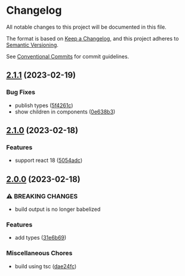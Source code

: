 # Changelog

All notable changes to this project will be documented in this file.

The format is based on [Keep a Changelog](https://keepachangelog.com/en/1.0.0/), and this project
adheres to [Semantic Versioning](https://semver.org/spec/v2.0.0.html).

See [Conventional Commits](https://conventionalcommits.org) for commit guidelines.

## [2.1.1](https://github.com/jneander/a11y-react/compare/v2.1.0...v2.1.1) (2023-02-19)

### Bug Fixes

- publish types
  ([5f4261c](https://github.com/jneander/a11y-react/commit/5f4261ce2f12db2b90e0a8122e80c0b8de740fa4))
- show children in components
  ([0e638b3](https://github.com/jneander/a11y-react/commit/0e638b3768c738c4e2000410dc964bf45edaee1c))

## [2.1.0](https://github.com/jneander/a11y-react/compare/v2.0.0...v2.1.0) (2023-02-18)

### Features

- support react 18
  ([5054adc](https://github.com/jneander/a11y-react/commit/5054adc7ab39d050ddfed48f49bf65fa2cc704ca))

## [2.0.0](https://github.com/jneander/a11y-react/compare/v1.0.2...v2.0.0) (2023-02-18)

### ⚠ BREAKING CHANGES

- build output is no longer babelized

### Features

- add types
  ([31e6b69](https://github.com/jneander/a11y-react/commit/31e6b69e85d649ef2d4ec7f036e3c04faf4c12df))

### Miscellaneous Chores

- build using tsc
  ([dae24fc](https://github.com/jneander/a11y-react/commit/dae24fc1a9d581b645bcc26b3c541d3e6ab09a05))
